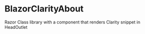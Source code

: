 # BlazorClarityAbout
Razor Class library with a component that renders Clarity snippet in HeadOutlet